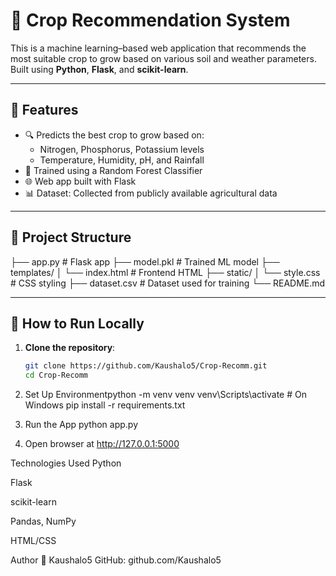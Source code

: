# 🌾 Crop Recommendation System

This is a machine learning–based web application that recommends the most suitable crop to grow based on various soil and weather parameters.  
Built using **Python**, **Flask**, and **scikit-learn**.

---

## 🚀 Features

- 🔍 Predicts the best crop to grow based on:
  - Nitrogen, Phosphorus, Potassium levels
  - Temperature, Humidity, pH, and Rainfall
- 🧠 Trained using a Random Forest Classifier
- 🌐 Web app built with Flask
- 📊 Dataset: Collected from publicly available agricultural data

---

## 📁 Project Structure

├── app.py # Flask app
├── model.pkl # Trained ML model
├── templates/
│ └── index.html # Frontend HTML
├── static/
│ └── style.css # CSS styling
├── dataset.csv # Dataset used for training
└── README.md


---

## 🧪 How to Run Locally

1. **Clone the repository**:
   ```bash
   git clone https://github.com/Kaushalo5/Crop-Recomm.git
   cd Crop-Recomm
2. Set Up Environmentpython
   -m venv venv
   venv\Scripts\activate        # On Windows
   pip install -r requirements.txt

3. Run the App
   python app.py

4. Open browser at http://127.0.0.1:5000


Technologies Used
Python

Flask

scikit-learn

Pandas, NumPy

HTML/CSS


Author
👤 Kaushalo5
GitHub: github.com/Kaushalo5

